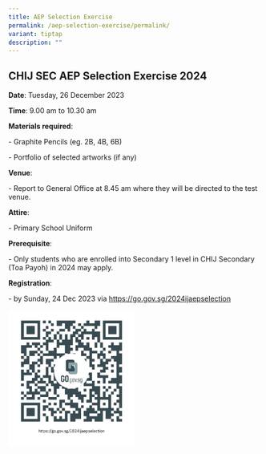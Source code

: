 ```yaml
---
title: AEP Selection Exercise
permalink: /aep-selection-exercise/permalink/
variant: tiptap
description: ""
---
```

<p></p><h2><strong>CHIJ SEC AEP Selection Exercise 2024&nbsp;</strong></h2><p><strong>Date</strong>:&nbsp;Tuesday, 26 December 2023&nbsp;</p><p><strong>Time</strong>:&nbsp;9.00 am to 10.30 am&nbsp;</p><p><strong>Materials required</strong>:&nbsp;</p><p>- Graphite Pencils (eg. 2B, 4B, 6B)&nbsp;</p><p>- Portfolio of selected artworks (if any)&nbsp;</p><p><strong>Venue</strong>:&nbsp;</p><p>- Report to General Office at 8.45 am where they will be directed to the test venue.&nbsp;</p><p><strong>Attire</strong>:&nbsp;</p><p>- Primary School Uniform&nbsp;</p><p><strong>Prerequisite</strong>:&nbsp;</p><p>- Only students who are enrolled into Secondary 1 level in CHIJ Secondary (Toa Payoh) in 2024 may apply.&nbsp;</p><p></p><p><strong>Registration</strong>:&nbsp;</p><p>- by Sunday, 24 Dec 2023 via <a href="https://go.gov.sg/2024ijaepselection" rel="noopener noreferrer nofollow" target="_blank">https://go.gov.sg/2024ijaepselection</a>&nbsp;</p><p></p><div class="isomer-image-wrapper"><img style="width: 50%;" height="auto" width="100%" alt="" src="/images/aepselection24.jpg"></div><p></p>